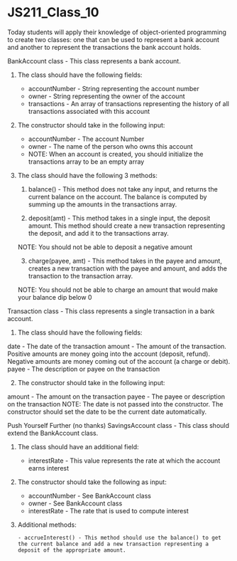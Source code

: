 # JS211_Class_10

Today students will apply their knowledge of object-oriented programming to create two classes: one that can be used to represent a bank account and another to represent the transactions the bank account holds.

BankAccount class - This class represents a bank account.

1. The class should have the following fields:

   - accountNumber - String representing the account number
   - owner - String representing the owner of the account
   - transactions - An array of transactions representing the history of all transactions associated with this account

2. The constructor should take in the following input:

   - accountNumber - The account Number
   - owner - The name of the person who owns this account
   - NOTE: When an account is created, you should initialize the transactions array to be an empty array

3. The class should have the following 3 methods:

   1. balance() - This method does not take any input, and returns the current balance on the account. The balance is computed by summing up the amounts in the transactions array.

   2. deposit(amt) - This method takes in a single input, the deposit amount. This method should create a new transaction representing the deposit, and add it to the transactions array.

   NOTE: You should not be able to deposit a negative amount

   3. charge(payee, amt) - This method takes in the payee and amount, creates a new transaction with the payee and amount, and adds the transaction to the transaction array.

   NOTE: You should not be able to charge an amount that would make your balance dip below 0

Transaction class - This class represents a single transaction in a bank account.

1. The class should have the following fields:

date - The date of the transaction
amount - The amount of the transaction. Positive amounts are money going into the account (deposit, refund). Negative amounts are money coming out of the account (a charge or debit).
payee - The description or payee on the transaction

2. The constructor should take in the following input:

amount - The amount on the transaction
payee - The payee or description on the transaction
NOTE: The date is not passed into the constructor. The constructor should set the date to be the current date automatically.

Push Yourself Further (no thanks)
SavingsAccount class - This class should extend the BankAccount class.

1.  The class should have an additional field:

    - interestRate - This value represents the rate at which the account earns interest

2.  The constructor should take the following as input:

    - accountNumber - See BankAccount class
    - owner - See BankAccount class
    - interestRate - The rate that is used to compute interest

3.  Additional methods:

        - accrueInterest() - This method should use the balance() to get the current balance and add a new transaction representing a deposit of the appropriate amount.

